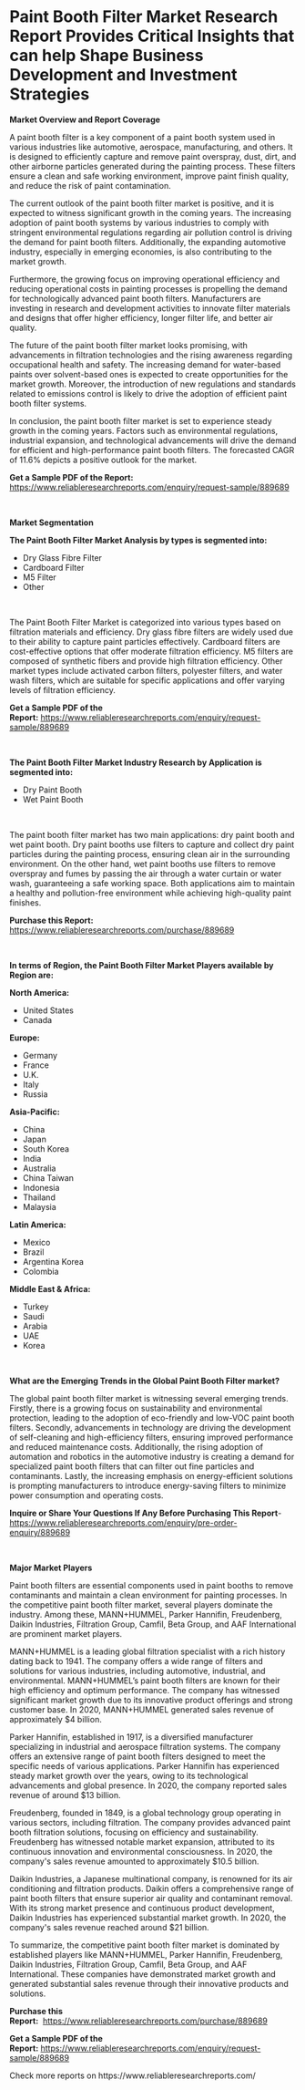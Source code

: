 <p><h1>Paint Booth Filter Market Research Report Provides Critical Insights that can help Shape Business Development and Investment Strategies</h1></p><p><strong>Market Overview and Report Coverage</strong></p>
<p><p>A paint booth filter is a key component of a paint booth system used in various industries like automotive, aerospace, manufacturing, and others. It is designed to efficiently capture and remove paint overspray, dust, dirt, and other airborne particles generated during the painting process. These filters ensure a clean and safe working environment, improve paint finish quality, and reduce the risk of paint contamination.</p><p>The current outlook of the paint booth filter market is positive, and it is expected to witness significant growth in the coming years. The increasing adoption of paint booth systems by various industries to comply with stringent environmental regulations regarding air pollution control is driving the demand for paint booth filters. Additionally, the expanding automotive industry, especially in emerging economies, is also contributing to the market growth.</p><p>Furthermore, the growing focus on improving operational efficiency and reducing operational costs in painting processes is propelling the demand for technologically advanced paint booth filters. Manufacturers are investing in research and development activities to innovate filter materials and designs that offer higher efficiency, longer filter life, and better air quality.</p><p>The future of the paint booth filter market looks promising, with advancements in filtration technologies and the rising awareness regarding occupational health and safety. The increasing demand for water-based paints over solvent-based ones is expected to create opportunities for the market growth. Moreover, the introduction of new regulations and standards related to emissions control is likely to drive the adoption of efficient paint booth filter systems.</p><p>In conclusion, the paint booth filter market is set to experience steady growth in the coming years. Factors such as environmental regulations, industrial expansion, and technological advancements will drive the demand for efficient and high-performance paint booth filters. The forecasted CAGR of 11.6% depicts a positive outlook for the market.</p></p>
<p><strong>Get a Sample PDF of the Report:</strong> <a href="https://www.reliableresearchreports.com/enquiry/request-sample/889689">https://www.reliableresearchreports.com/enquiry/request-sample/889689</a></p>
<p>&nbsp;</p>
<p><strong>Market Segmentation</strong></p>
<p><strong>The Paint Booth Filter Market Analysis by types is segmented into:</strong></p>
<p><ul><li>Dry Glass Fibre Filter</li><li>Cardboard Filter</li><li>M5 Filter</li><li>Other</li></ul></p>
<p>&nbsp;</p>
<p><p>The Paint Booth Filter Market is categorized into various types based on filtration materials and efficiency. Dry glass fibre filters are widely used due to their ability to capture paint particles effectively. Cardboard filters are cost-effective options that offer moderate filtration efficiency. M5 filters are composed of synthetic fibers and provide high filtration efficiency. Other market types include activated carbon filters, polyester filters, and water wash filters, which are suitable for specific applications and offer varying levels of filtration efficiency.</p></p>
<p><strong>Get a Sample PDF of the Report:</strong>&nbsp;<a href="https://www.reliableresearchreports.com/enquiry/request-sample/889689">https://www.reliableresearchreports.com/enquiry/request-sample/889689</a></p>
<p>&nbsp;</p>
<p><strong>The Paint Booth Filter Market Industry Research by Application is segmented into:</strong></p>
<p><ul><li>Dry Paint Booth</li><li>Wet Paint Booth</li></ul></p>
<p>&nbsp;</p>
<p><p>The paint booth filter market has two main applications: dry paint booth and wet paint booth. Dry paint booths use filters to capture and collect dry paint particles during the painting process, ensuring clean air in the surrounding environment. On the other hand, wet paint booths use filters to remove overspray and fumes by passing the air through a water curtain or water wash, guaranteeing a safe working space. Both applications aim to maintain a healthy and pollution-free environment while achieving high-quality paint finishes.</p></p>
<p><strong>Purchase this Report:</strong>&nbsp; <a href="https://www.reliableresearchreports.com/purchase/889689">https://www.reliableresearchreports.com/purchase/889689</a></p>
<p>&nbsp;</p>
<p><strong>In terms of Region, the Paint Booth Filter Market Players available by Region are:</strong></p>
<p>
    <p> <strong> North America: </strong>
        <ul>
            <li>United States</li>
            <li>Canada</li>
        </ul>
        </p> 
    <p> <strong> Europe: </strong>
        <ul>
            <li>Germany</li>
            <li>France</li>
            <li>U.K.</li>
            <li>Italy</li>
            <li>Russia</li>
        </ul>
        </p> 
    <p> <strong> Asia-Pacific: </strong>
        <ul>
            <li>China</li>
            <li>Japan</li>
            <li>South Korea</li>
            <li>India</li>
            <li>Australia</li>
            <li>China Taiwan</li>
            <li>Indonesia</li>
            <li>Thailand</li>
            <li>Malaysia</li>
        </ul>
        </p> 
    <p> <strong> Latin America: </strong>
        <ul>
            <li>Mexico</li>
            <li>Brazil</li>
            <li>Argentina Korea</li>
            <li>Colombia</li>
        </ul>
        </p> 
    <p> <strong> Middle East & Africa: </strong>
        <ul>
            <li>Turkey</li>
            <li>Saudi</li>
            <li>Arabia</li>
            <li>UAE</li>
            <li>Korea</li>
        </ul>
    </p>
    </p>
<p>&nbsp;</p>
<p><strong>What are the Emerging Trends in the Global Paint Booth Filter market?</strong></p>
<p><p>The global paint booth filter market is witnessing several emerging trends. Firstly, there is a growing focus on sustainability and environmental protection, leading to the adoption of eco-friendly and low-VOC paint booth filters. Secondly, advancements in technology are driving the development of self-cleaning and high-efficiency filters, ensuring improved performance and reduced maintenance costs. Additionally, the rising adoption of automation and robotics in the automotive industry is creating a demand for specialized paint booth filters that can filter out fine particles and contaminants. Lastly, the increasing emphasis on energy-efficient solutions is prompting manufacturers to introduce energy-saving filters to minimize power consumption and operating costs.</p></p>
<p><strong>Inquire or Share Your Questions If Any Before Purchasing This Report</strong>- <a href="https://www.reliableresearchreports.com/enquiry/pre-order-enquiry/889689">https://www.reliableresearchreports.com/enquiry/pre-order-enquiry/889689</a></p>
<p>&nbsp;</p>
<p><strong>Major Market Players</strong></p>
<p><p>Paint booth filters are essential components used in paint booths to remove contaminants and maintain a clean environment for painting processes. In the competitive paint booth filter market, several players dominate the industry. Among these, MANN+HUMMEL, Parker Hannifin, Freudenberg, Daikin Industries, Filtration Group, Camfil, Beta Group, and AAF International are prominent market players.</p><p>MANN+HUMMEL is a leading global filtration specialist with a rich history dating back to 1941. The company offers a wide range of filters and solutions for various industries, including automotive, industrial, and environmental. MANN+HUMMEL’s paint booth filters are known for their high efficiency and optimum performance. The company has witnessed significant market growth due to its innovative product offerings and strong customer base. In 2020, MANN+HUMMEL generated sales revenue of approximately $4 billion.</p><p>Parker Hannifin, established in 1917, is a diversified manufacturer specializing in industrial and aerospace filtration systems. The company offers an extensive range of paint booth filters designed to meet the specific needs of various applications. Parker Hannifin has experienced steady market growth over the years, owing to its technological advancements and global presence. In 2020, the company reported sales revenue of around $13 billion.</p><p>Freudenberg, founded in 1849, is a global technology group operating in various sectors, including filtration. The company provides advanced paint booth filtration solutions, focusing on efficiency and sustainability. Freudenberg has witnessed notable market expansion, attributed to its continuous innovation and environmental consciousness. In 2020, the company's sales revenue amounted to approximately $10.5 billion.</p><p>Daikin Industries, a Japanese multinational company, is renowned for its air conditioning and filtration products. Daikin offers a comprehensive range of paint booth filters that ensure superior air quality and contaminant removal. With its strong market presence and continuous product development, Daikin Industries has experienced substantial market growth. In 2020, the company's sales revenue reached around $21 billion.</p><p>To summarize, the competitive paint booth filter market is dominated by established players like MANN+HUMMEL, Parker Hannifin, Freudenberg, Daikin Industries, Filtration Group, Camfil, Beta Group, and AAF International. These companies have demonstrated market growth and generated substantial sales revenue through their innovative products and solutions.</p></p>
<p><strong>Purchase this Report:</strong>&nbsp;&nbsp;<a href="https://www.reliableresearchreports.com/purchase/889689">https://www.reliableresearchreports.com/purchase/889689</a></p>
<p></p>
<p><strong>Get a Sample PDF of the Report:</strong>&nbsp;<a href="https://www.reliableresearchreports.com/enquiry/request-sample/889689">https://www.reliableresearchreports.com/enquiry/request-sample/889689</a></p>
<p>Check more reports on https://www.reliableresearchreports.com/</p>